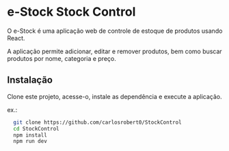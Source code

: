 # e-Stock Stock Control
O e-Stock é uma aplicação web de controle de estoque de produtos usando React. 

A aplicação permite adicionar, editar e remover produtos, bem como buscar produtos por nome,
categoria e preço.

## Instalação

Clone este projeto, acesse-o, instale as dependência e execute a aplicação.

ex.:
```bash
  git clone https://github.com/carlosrobert0/StockControl
  cd StockControl
  npm install
  npm run dev
```
